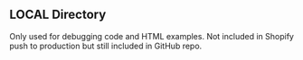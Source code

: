 ## LOCAL Directory

Only used for debugging code and HTML examples. Not included in Shopify push to production but still included in GitHub repo.